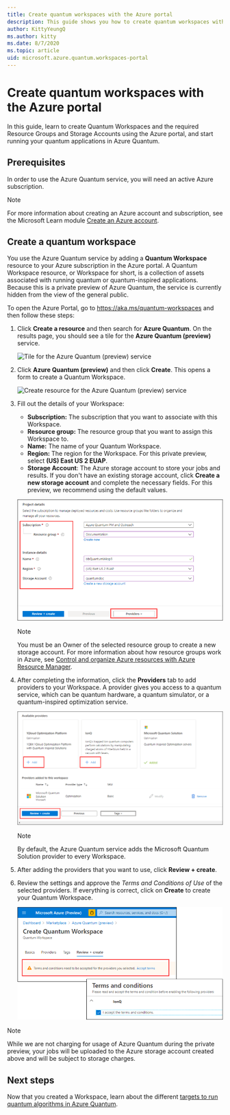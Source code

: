```yaml
---
title: Create quantum workspaces with the Azure portal
description: This guide shows you how to create quantum workspaces with the Azure portal to start running your quantum applications in Azure Quantum.
author: KittyYeungQ
ms.author: kitty
ms.date: 8/7/2020
ms.topic: article
uid: microsoft.azure.quantum.workspaces-portal
---
```


# Create quantum workspaces with the Azure portal

In this guide, learn to create Quantum Workspaces and the required Resource Groups and Storage Accounts using
the Azure portal, and start running your quantum applications in Azure Quantum.

## Prerequisites

In order to use the Azure Quantum service, you will need an active Azure subscription.

> [!NOTE]
> For more information about creating an Azure account and subscription, see the Microsoft Learn module [Create an Azure account](https://docs.microsoft.com/learn/modules/create-an-azure-account/).

## Create a quantum workspace

You use the Azure Quantum service by adding a **Quantum Workspace** resource to your Azure subscription in the Azure portal. A Quantum Workspace resource, or Workspace for short, is a collection of assets associated with running quantum or quantum-inspired applications. Because this is a private preview of Azure Quantum, the service is currently hidden from the view of the general public.

To open the Azure Portal, go to https://aka.ms/quantum-workspaces and then follow these steps:

1. Click **Create a resource** and then search for **Azure Quantum**. On the results page, you should see a tile for the **Azure Quantum (preview)** service.

   ![Tile for the Azure Quantum (preview)
   service](../media/azure-quantum-preview-search.png)

1. Click **Azure Quantum (preview)** and then click  **Create**. This opens a form to create a Quantum Workspace.

   ![Create resource for the Azure Quantum (preview)
   service](../media/azure-quantum-preview-create.png)

1. Fill out the details of your Workspace:
   - **Subscription:** The subscription that you want to associate with this
     Workspace. 
   - **Resource group:** The resource group that you want to assign this Workspace to.
   - **Name:** The name of your Quantum Workspace.
   - **Region:** The region for the Workspace. For this private preview, select  **(US) East US 2 EUAP**.
   - **Storage Account**: The Azure storage account to store your jobs and results. If you don't have an existing storage account, click **Create a new storage account** and complete the necessary fields. For this preview, we recommend using the default values.

   ![Properties for the Azure Quantum Workspace](../media/azure-quantum-preview-properties.png)


   > [!NOTE]
   > You must be an Owner of the selected resource group to create a new storage account. For more information about how resource groups work in Azure, see [Control and organize Azure resources with Azure Resource Manager](https://docs.microsoft.com/learn/modules/control-and-organize-with-azure-resource-manager/).

1. After completing the information, click the **Providers** tab to add providers to your Workspace. A provider gives you access to a quantum service, which can be quantum hardware, a quantum simulator, or a quantum-inspired optimization service.

   ![Providers for Azure Quantum](../media/azure-quantum-preview-providers.png)

    > [!NOTE] 
    > By default, the Azure Quantum service adds the Microsoft Quantum Solution provider to every Workspace.

1. After adding the providers that you want to use, click **Review + create**.

1. Review the settings and approve the *Terms and Conditions of Use* of
   the selected providers. If everything is correct, click on **Create** to create your Quantum Workspace.

   ![Review and create the Workspace](../media/azure-quantum-preview-terms.png)

> [!NOTE] 
> While we are not charging for usage of Azure Quantum during the private
> preview, your jobs will be uploaded to the Azure storage account created above and will be subject to storage charges.

## Next steps

Now that you created a Workspace, learn about the different [targets to run
quantum algorithms in Azure
Quantum](xref:microsoft.azure.quantum.concepts.targets).